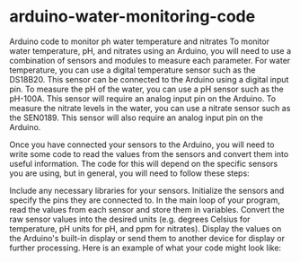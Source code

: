 # arduino-water-monitoring-code
Arduino code to monitor ph water temperature and nitrates
To monitor water temperature, pH, and nitrates using an Arduino, you will need to use a combination of sensors and modules to measure each parameter. For water temperature, you can use a digital temperature sensor such as the DS18B20. This sensor can be connected to the Arduino using a digital input pin. To measure the pH of the water, you can use a pH sensor such as the pH-100A. This sensor will require an analog input pin on the Arduino. To measure the nitrate levels in the water, you can use a nitrate sensor such as the SEN0189. This sensor will also require an analog input pin on the Arduino.

Once you have connected your sensors to the Arduino, you will need to write some code to read the values from the sensors and convert them into useful information. The code for this will depend on the specific sensors you are using, but in general, you will need to follow these steps:

Include any necessary libraries for your sensors.
Initialize the sensors and specify the pins they are connected to.
In the main loop of your program, read the values from each sensor and store them in variables.
Convert the raw sensor values into the desired units (e.g. degrees Celsius for temperature, pH units for pH, and ppm for nitrates).
Display the values on the Arduino's built-in display or send them to another device for display or further processing.
Here is an example of what your code might look like:
